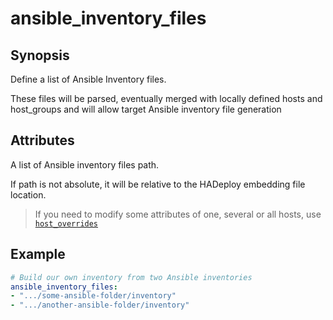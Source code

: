 # ansible_inventory_files

## Synopsis

Define a list of Ansible Inventory files.

These files will be parsed, eventually merged with locally defined hosts and host_groups and will allow target Ansible inventory file generation

## Attributes

A list of Ansible inventory files path.

If path is not absolute, it will be relative to the HADeploy embedding file location.

> If you need to modify some attributes of one, several or all hosts, use [`host_overrides`](./host_overrides.md)

## Example

```yaml
# Build our own inventory from two Ansible inventories
ansible_inventory_files:
- ".../some-ansible-folder/inventory"
- ".../another-ansible-folder/inventory"
```
